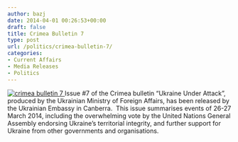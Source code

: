 ```yaml
---
author: bazj
date: 2014-04-01 00:26:53+00:00
draft: false
title: Crimea Bulletin 7
type: post
url: /politics/crimea-bulletin-7/
categories:
- Current Affairs
- Media Releases
- Politics
---
```


[![crimea bulletin 7](http://www.ozeukes.com/wp-content/uploads/2014/04/crimea-bulletin-7.jpg)
](http://www.ozeukes.com/wp-content/uploads/2014/04/crimea-bulletin-7.jpg)Issue #7 of the Crimea bulletin “Ukraine Under Attack”, produced by the Ukrainian Ministry of Foreign Affairs, has been released by the Ukrainian Embassy in Canberra.  This issue summarises events of 26-27 March 2014, including the overwhelming vote by the United Nations General Assembly endorsing Ukraine’s territorial integrity, and further support for Ukraine from other governments and organisations.
